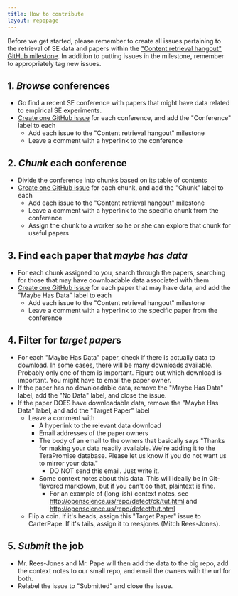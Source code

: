 ```yaml
---
title: How to contribute
layout: repopage
---
```


Before we get started, please remember to create all issues pertaining to the retrieval of SE data and papers within the ["Content retrieval hangout" GitHub milestone](https://github.com/opensciences/opensciences.github.io/milestones/Content%20retrieval%20hangout). In addition to putting issues in the milestone, remember to appropriately tag new issues.

## 1. *Browse* conferences

* Go find a recent SE conference with papers that might have data related to empirical SE experiments.
* [Create one GitHub issue](https://github.com/opensciences/opensciences.github.io/issues/new) for each conference, and add the "Conference" label to each
    * Add each issue to the "Content retrieval hangout" milestone
    * Leave a comment with a hyperlink to the conference

## 2. *Chunk* each conference

* Divide the conference into chunks based on its table of contents
* [Create one GitHub issue](https://github.com/opensciences/opensciences.github.io/issues/new) for each chunk, and add the "Chunk" label to each
    * Add each issue to the "Content retrieval hangout" milestone
    * Leave a comment with a hyperlink to the specific chunk from the conference
    * Assign the chunk to a worker so he or she can explore that chunk for useful papers

## 3. Find each paper that *maybe has data*

* For each chunk assigned to you, search through the papers, searching for those that may have downloadable data associated with them
* [Create one GitHub issue](https://github.com/opensciences/opensciences.github.io/issues/new) for each paper that may have data, and add the "Maybe Has Data" label to each
    * Add each issue to the "Content retrieval hangout" milestone
    * Leave a comment with a hyperlink to the specific paper from the conference

## 4. Filter for *target paper*s

* For each "Maybe Has Data" paper, check if there is actually data to download. In some cases, there will be many downloads available. Probably only one of them is important. Figure out which download is important. You might have to email the paper owner.
* If the paper has no downloadable data, remove the "Maybe Has Data" label, add the "No Data" label, and close the issue.
* If the paper DOES have downloadable data, remove the "Maybe Has Data" label, and add the "Target Paper" label
    * Leave a comment with
        * A hyperlink to the relevant data download
        * Email addresses of the paper owners
        * The body of an email to the owners that basically says "Thanks for making your data readily available. We're adding it to the TeraPromise database. Please let us know if you do not want us to mirror your data."
            * DO NOT send this email. Just write it.
        * Some context notes about this data. This will ideally be in Git-flavored markdown, but if you can't do that, plaintext is fine.
            * For an example of (long-ish) context notes, see http://openscience.us/repo/defect/ck/tut.html and http://openscience.us/repo/defect/tut.html
    * Flip a coin. If it's heads, assign this "Target Paper" issue to CarterPape. If it's tails, assign it to reesjones (Mitch Rees-Jones).

## 5. *Submit* the job

* Mr. Rees-Jones and Mr. Pape will then add the data to the big repo, add the context notes to our small repo, and email the owners with the url for both.
* Relabel the issue to "Submitted" and close the issue.
